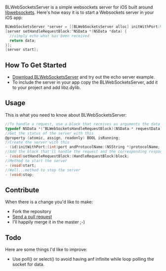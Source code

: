 BLWebSocketsServer is a simple websockets server for iOS built around [libwebsockets](http://git.warmcat.com/cgi-bin/cgit/libwebsockets/). Here's how easy it is to start a Websockets server in your iOS app:

``` objective-c
BLWebSocketsServer *server = [[BLWebSocketsServer alloc] initWithPort:9000 andProtocolName:@"my-protocol-name"];
[server setHandleRequestBlock:^NSData *(NSData *data) {
  //simply echo what has been received
  return data;
}];
[server start];
```

## How To Get Started

- [Download BLWebSocketsServer](https://github.com/AFNetworking/AFNetworking/zipball/master) and try out the echo server example.
- To include the server in your app copy the BLWebSocketsServer, add it to your project and add libz.dylib.

## Usage

This is what you need to know about BLWebSocketsServer:

``` objective-c
//To handle a request, use a block that receives as arguments the data in the request and returns the response data
typedef NSData *(^BLWebSocketsHandleRequestBlock)(NSData * requestData);
//Get the status of the server with this
@property (atomic, assign, readonly) BOOL isRunning;
//Create the server with this
- (id)initWithPort:(int)port andProtocolName:(NSString *)protocolName;
//Add the block that'll handle the request and the corresponding response with this
- (void)setHandleRequestBlock:(HandleRequestBlock)block;
//Method to start the server
- (void)start;
//Well...method to stop the server
- (void)stop;
```

## Contribute
When there is a change you'd like to make:

- Fork the repository
- [Send a pull request](https://github.com/benlodotcom/BLWebSocketsServer/pulls)
- I'll happily merge it in the master ;-)

## Todo
Here are some things I'd like to improve:

- Use poll() or select() to avoid having anf infinite while loop polling the socket for data.

